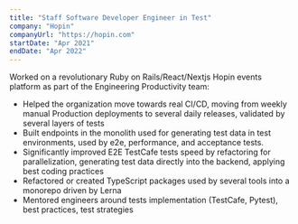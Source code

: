 ```yaml
---
title: "Staff Software Developer Engineer in Test"
company: "Hopin"
companyUrl: "https://hopin.com"
startDate: "Apr 2021"
endDate: "Apr 2022"
---
```


Worked on a revolutionary Ruby on Rails/React/Nextjs Hopin events platform as part of the Engineering Productivity team:

- Helped the organization move towards real CI/CD, moving from weekly manual Production deployments to several daily releases, validated by several layers of tests
- Built endpoints in the monolith used for generating test data in test environments, used by e2e, performance, and acceptance tests.
- Significantly improved E2E TestCafe tests speed by refactoring for parallelization, generating test data directly into the backend, applying best coding practices
- Refactored or created TypeScript packages used by several tools into a monorepo driven by Lerna
- Mentored engineers around tests implementation (TestCafe, Pytest), best practices, test strategies
